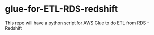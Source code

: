 # glue-for-ETL-RDS-redshift
This repo will have a python script for AWS Glue to do ETL from RDS - Redshift
